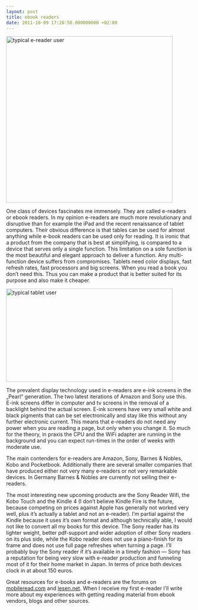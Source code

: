 ```yaml
---
layout: post
title: ebook readers
date: 2011-10-09 17:28:50.000000000 +02:00
---
```

<img title="typical e-reader user" src="http://g-ecx.images-amazon.com/images/G/03/kindle/tequila/dp/KT-aag-01._V166741776_.jpg" alt="typical e-reader user" width="450" />

One class of devices fascinates me immensely. They are called e-readers or ebook readers. In my opinion e-readers are much more revolutionary and disruptive than for example the iPad and the recent renaissance of tablet computers. Their obvious difference is that tables can be used for almost anything while e-book readers can be used only for reading. It is ironic that a product from the company that is best at simplifying, is compared to a device that serves only a single function. This limitation on a sole function is the most beautiful and elegant approach to deliver a function. Any multi-function device suffers from compromises. Tablets need color displays, fast refresh rates, fast processors and big screens. When you read a book you don’t need this. Thus you can make a product that is better suited for its purpose and also make it cheaper.

<img title="typical tablet user" src="http://blog.toshiba-laptopbattery.com/wp-content/uploads/2011/05/ipad-sunlight.jpg" alt="typical tablet user" width="450" height="252" />

The prevalent display technology used in e-readers are e-ink screens in the „Pearl“ generation. The two latest iterations of Amazon and Sony use this. E-ink screens differ in computer and tv screens in the removal of a backlight behind the actual screen. E-ink screens have very small white and black pigments that can be set electronically and stay like this without any further electronic current. This means that e-readers do not need any power when you are reading a page, but only when you change it. So much for the theory, in praxis the CPU and the WiFi adapter are running in the background and you can expect run-times in the order of weeks with moderate use.

The main contenders for e-readers are Amazon, Sony, Barnes &amp; Nobles, Kobo and Pocketbook. Additionally there are several smaller companies that have produced either not very many e-readers or not very remarkable devices. In Germany Barnes &amp; Nobles are currently not selling their e-readers.

The most interesting new upcoming products are the Sony Reader Wifi, the Kobo Touch and the Kindle 4 (I don’t believe Kindle Fire is the future, because competing on prices against Apple has generally not worked very well, plus it’s actually a tablet and not an e-reader). I’m partial against the Kindle because it uses it’s own format and although technically able, I would not like to convert all my books for this device. The Sony reader has its lighter weight, better pdf-support and wider adoption of other Sony readers on its plus side, while the Kobo reader does not use a piano-finish for its frame and does not use full page refreshes when turning a page. I’ll probably buy the Sony reader if it’s available in a timely fashion — Sony has a reputation for being very slow with e-reader production and funneling most of it for their home market in Japan. In terms of price both devices clock in at about 150 euros.

Great resources for e-books and e-readers are the forums on <a title="mobilread.com" href="http://www.mobileread.com/forums/" target="_blank">mobileread.com</a> and <a title="lesen.net" href="http://www.e-reader-forum.de/" target="_blank">lesen.net</a>. When I receive my first e-reader I’ll write more about my experiences with getting reading material from ebook vendors, blogs and other sources.
